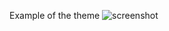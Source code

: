 Example of the theme <img alt="screenshot" src="https://raw.githubusercontent.com/CipherOps/dotfiles/master/2020-08-30_18-27.png">

